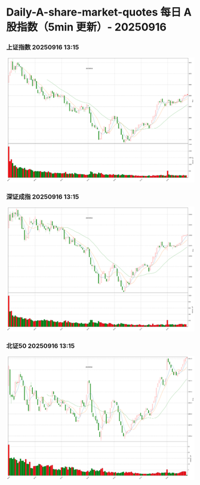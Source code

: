 
# Daily-A-share-market-quotes 每日 A 股指数（5min 更新）- 20250916

### 上证指数 20250916 13:15
![](./fig/2025/9/20250916-sh000001.png)

### 深证成指 20250916 13:15
![](./fig/2025/9/20250916-sz399001.png)

### 北证50 20250916 13:15
![](./fig/2025/9/20250916-bj899050.png)
